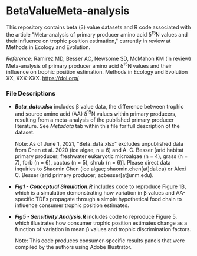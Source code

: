 # BetaValueMeta-analysis

This repository contains beta (β) value datasets and R code associated with the article "Meta-analysis of primary producer amino acid δ<sup>15</sup>N values and their influence on trophic position estimation," currently in review at Methods in Ecology and Evolution. 

_Reference:_ Ramirez MD, Besser AC, Newsome SD, McMahon KM (in review) Meta-analysis of primary producer amino acid δ<sup>15</sup>N values and their influence on trophic position estimation. Methods in Ecology and Evolution XX, XXX-XXX. https://doi.org/

### File Descriptions ###

* ***Beta_data.xlsx*** includes β value data, the difference between trophic and source amino acid (AA) δ<sup>15</sup>N values within primary producers, resulting from a meta-analysis of the published primary producer literature. See _Metadata_ tab within this file for full description of the dataset. 

  Note: As of June 1, 2021, "Beta_data.xlsx" excludes unpublished data from Chen et al. 2020 (ice algae, n = 6) and A. C. Besser [arid habitat primary producer; freshwater eukaryotic microalgae (n = 4), grass (n = 7), forb (n = 6), cactus (n = 5), shrub (n = 6)]. Please direct data inquiries to Shaomin Chen (ice algae; shaomin.chen[at]dal.ca) or Alexi C. Besser (arid primary producer; acbesser[at]unm.edu). 

* ***Fig1 - Conceptual Simulation.R*** includes code to reproduce Figure 1B, which is a simulation demonstrating how variation in β values and AA-specific TDFs propagate through a simple hypothetical food chain to influence consumer trophic position estimates.

* ***Fig5 - Sensitivity Analysis.R*** includes code to reproduce Figure 5, which illustrates how consumer trophic position estimates change as a function of variation in mean β values and trophic discrimination factors. 

  Note: This code produces consumer-specific results panels that were compiled by the authors using Adobe Illustrator.


